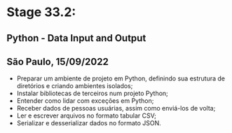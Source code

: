 # Stage 33.2:

## Python - Data Input and Output
## São Paulo, 15/09/2022

- Preparar um ambiente de projeto em Python, definindo sua estrutura de diretórios e criando ambientes isolados;
- Instalar bibliotecas de terceiros num projeto Python;
- Entender como lidar com exceções em Python;
- Receber dados de pessoas usuárias, assim como enviá-los de volta;
- Ler e escrever arquivos no formato tabular CSV;
- Serializar e desserializar dados no formato JSON.